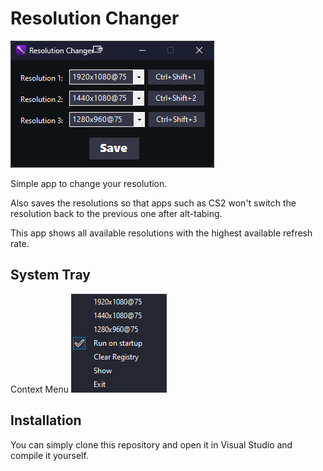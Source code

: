# Resolution Changer

![App Screenshot](resources/screenshots/res_changer_screen.png)

Simple app to change your resolution.

Also saves the resolutions so that apps such as CS2 won't switch the resolution back to the previous one after alt-tabing.

This app shows all available resolutions with the highest available refresh rate.

## System Tray

Context Menu
![Context Menu Screenshot](resources/screenshots/res_changer_context_menu.png)


## Installation

You can simply clone this repository and open it in Visual Studio and compile it yourself.
